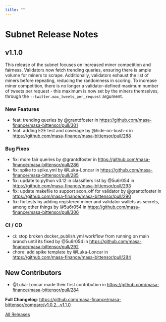 ```yaml
---
title: ""
---
```


# Subnet Release Notes

## v1.1.0

This release of the subnet focuses on increased miner competition and fairness. Validators now fetch trending queries, ensuring there is ample volume for miners to scrape. Additionally, validators exhaust the list of miners before repeating, reducing the randomness in scoring. To increase miner competition, there is no longer a validator-defined maximum number of tweets per request - this maximum is now set by the miners themselves, through the `--twitter.max_tweets_per_request` argument.

<!-- Release notes generated using configuration in .github/release.yml at main -->

### New Features

- feat: trending queries by @grantdfoster in https://github.com/masa-finance/masa-bittensor/pull/301
- feat: adding E2E test and coverage by @hide-on-bush-x in https://github.com/masa-finance/masa-bittensor/pull/288

### Bug Fixes

- fix: more fair queries by @grantdfoster in https://github.com/masa-finance/masa-bittensor/pull/286
- fix: spike to spike.yml by @Luka-Loncar in https://github.com/masa-finance/masa-bittensor/pull/285
- fix: update to python v3.12 in classifiers list by @5u6r054 in https://github.com/masa-finance/masa-bittensor/pull/293
- fix: update makefile to support axon_off for validator by @grantdfoster in https://github.com/masa-finance/masa-bittensor/pull/290
- fix: fix tests by adding registered miner and validator wallets as secrets, among other things by @5u6r054 in https://github.com/masa-finance/masa-bittensor/pull/306

### CI / CD

- ci: stop broken docker_publish.yml workflow from running on main branch until its fixed by @5u6r054 in https://github.com/masa-finance/masa-bittensor/pull/292
- chore: add spike template by @Luka-Loncar in https://github.com/masa-finance/masa-bittensor/pull/284

## New Contributors

- @Luka-Loncar made their first contribution in https://github.com/masa-finance/masa-bittensor/pull/284

**Full Changelog**: https://github.com/masa-finance/masa-bittensor/compare/v1.0.2...v1.1.0

[All Releases](https://github.com/masa-finance/masa-bittensor/releases)
